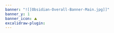 ```yaml
---
banner: "![[Obsidian-Overall-Banner-Main.jpg]]"
banner_y: 1
banner_icon: ⛰️
excalidraw-plugin:
---
```

